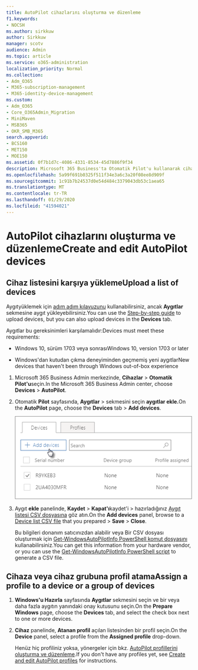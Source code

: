 ```yaml
---
title: AutoPilot cihazlarını oluşturma ve düzenleme
f1.keywords:
- NOCSH
ms.author: sirkkuw
author: Sirkkuw
manager: scotv
audience: Admin
ms.topic: article
ms.service: o365-administration
localization_priority: Normal
ms.collection:
- Adm_O365
- M365-subscription-management
- M365-identity-device-management
ms.custom:
- Adm_O365
- Core_O365Admin_Migration
- MiniMaven
- MSB365
- OKR_SMB_M365
search.appverid:
- BCS160
- MET150
- MOE150
ms.assetid: 0f7b1d7c-4086-4331-8534-45d7886f9f34
description: Microsoft 365 Business'ta Otomatik Pilot'u kullanarak cihazları nasıl yükleyin öğrenin. Bir aygıta veya aygıt grubuna profil atayabilirsiniz.
ms.openlocfilehash: 5a99f691b0325f511f34e3a6c3a20f08ee8d909f
ms.sourcegitcommit: 1c91b7b24537d0e54d484c3379043db53c1aea65
ms.translationtype: MT
ms.contentlocale: tr-TR
ms.lasthandoff: 01/29/2020
ms.locfileid: "41594021"
---
```

# <a name="create-and-edit-autopilot-devices"></a><span data-ttu-id="6a4ba-104">AutoPilot cihazlarını oluşturma ve düzenleme</span><span class="sxs-lookup"><span data-stu-id="6a4ba-104">Create and edit AutoPilot devices</span></span>

## <a name="upload-a-list-of-devices"></a><span data-ttu-id="6a4ba-105">Cihaz listesini karşıya yükleme</span><span class="sxs-lookup"><span data-stu-id="6a4ba-105">Upload a list of devices</span></span>

<span data-ttu-id="6a4ba-106">Aygıtyüklemek için [adım adım kılavuzunu](add-autopilot-devices-and-profile.md) kullanabilirsiniz, ancak **Aygıtlar** sekmesine aygıt yükleyebilirsiniz.</span><span class="sxs-lookup"><span data-stu-id="6a4ba-106">You can use the [Step-by-step guide](add-autopilot-devices-and-profile.md) to upload devices, but you can also upload devices in the **Devices** tab.</span></span> 
  
<span data-ttu-id="6a4ba-107">Aygıtlar bu gereksinimleri karşılamalıdır:</span><span class="sxs-lookup"><span data-stu-id="6a4ba-107">Devices must meet these requirements:</span></span>
  
- <span data-ttu-id="6a4ba-108">Windows 10, sürüm 1703 veya sonrası</span><span class="sxs-lookup"><span data-stu-id="6a4ba-108">Windows 10, version 1703 or later</span></span>
    
- <span data-ttu-id="6a4ba-109">Windows'dan kutudan çıkma deneyiminden geçmemiş yeni aygıtlar</span><span class="sxs-lookup"><span data-stu-id="6a4ba-109">New devices that haven't been through Windows out-of-box experience</span></span>

1. <span data-ttu-id="6a4ba-110">Microsoft 365 Business Admin merkezinde, **Cihazlar** \> **Otomatik Pilot'u**seçin.</span><span class="sxs-lookup"><span data-stu-id="6a4ba-110">In the Microsoft 365 Business Admin center, choose **Devices** \> **AutoPilot**.</span></span>
  
2. <span data-ttu-id="6a4ba-111">Otomatik **Pilot** sayfasında, **Aygıtlar** \> sekmesini seçin **aygıtlar ekle.**</span><span class="sxs-lookup"><span data-stu-id="6a4ba-111">On the **AutoPilot** page, choose the **Devices** tab \> **Add devices**.</span></span>
    
    ![In the Devices tab, choose Add devices.](media/6ba81e22-c873-40ad-8a72-ce64d15ea6ba.png)
  
3. <span data-ttu-id="6a4ba-113">Aygıt **ekle** panelinde, **Kaydet** \> **Kapat'ı**kaydet'i \> hazırladığınız [Aygıt listesi CSV dosyasına](https://support.office.com/article/932e3676-2491-49f0-9177-d893d2f5276e) göz atın.</span><span class="sxs-lookup"><span data-stu-id="6a4ba-113">On the **Add devices** panel, browse to a [Device list CSV file](https://support.office.com/article/932e3676-2491-49f0-9177-d893d2f5276e) that you prepared \> **Save** \> **Close**.</span></span>
    
    <span data-ttu-id="6a4ba-114">Bu bilgileri donanım satıcınızdan alabilir veya Bir CSV dosyası oluşturmak için [Get-WindowsAutoPilotInfo PowerShell komut dosyasını](https://www.powershellgallery.com/packages/Get-WindowsAutoPilotInfo) kullanabilirsiniz.</span><span class="sxs-lookup"><span data-stu-id="6a4ba-114">You can get this information from your hardware vendor, or you can use the [Get-WindowsAutoPilotInfo PowerShell script](https://www.powershellgallery.com/packages/Get-WindowsAutoPilotInfo) to generate a CSV file.</span></span> 
    
## <a name="assign-a-profile-to-a-device-or-a-group-of-devices"></a><span data-ttu-id="6a4ba-115">Cihaza veya cihaz grubuna profil atama</span><span class="sxs-lookup"><span data-stu-id="6a4ba-115">Assign a profile to a device or a group of devices</span></span>

1. <span data-ttu-id="6a4ba-116">**Windows'u Hazırla** sayfasında **Aygıtlar** sekmesini seçin ve bir veya daha fazla aygıtın yanındaki onay kutusunu seçin.</span><span class="sxs-lookup"><span data-stu-id="6a4ba-116">On the **Prepare Windows** page, choose the **Devices** tab, and select the check box next to one or more devices.</span></span> 
    
2. <span data-ttu-id="6a4ba-117">**Cihaz** panelinde, **Atanan profil** açılan listesinden bir profil seçin.</span><span class="sxs-lookup"><span data-stu-id="6a4ba-117">On the **Device** panel, select a profile from the **Assigned profile** drop-down.</span></span> 
    
    <span data-ttu-id="6a4ba-118">Henüz hiç profiliniz yoksa, yönergeler için bkz. [AutoPilot profillerini oluşturma ve düzenleme](create-and-edit-autopilot-profiles.md).</span><span class="sxs-lookup"><span data-stu-id="6a4ba-118">If you don't have any profiles yet, see [Create and edit AutoPilot profiles](create-and-edit-autopilot-profiles.md) for instructions.</span></span> 
    
